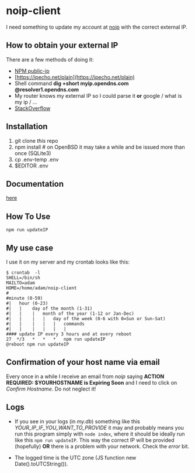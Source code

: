# noip-client

I need something to update my account at [noip](https://www.noip.com/) with the correct external IP.

## How to obtain your external IP

There are a few methods of doing it:

- [NPM public-ip](https://github.com/sindresorhus/public-ip/blob/master/index.js)
- [https://ipecho.net/plain](https://ipecho.net/plain)
- Shell command **dig +short myip.opendns.com @resolver1.opendns.com**
- My router knows my external IP so I could parse it **or** google / what is my ip / ...
- [StackOverflow](https://stackoverflow.com/questions/1145899/how-do-i-find-out-what-my-external-ip-address-is)

## Installation

1. git clone *this* repo
2. npm install # on OpenBSD it may take a while and be issued more than once (SQLite3)
3. cp .env-temp .env
4. $EDITOR .env

## Documentation

[here](https://www.noip.com/integrate/request)

## How To Use

`npm run updateIP`

## My use case

I use it on my server and my crontab looks like this:
```
$ crontab  -l
SHELL=/bin/sh
MAILTO=adam
HOME=/home/adam/noip-client
#
#minute (0-59)
#|   hour (0-23)
#|   |    day of the month (1-31)
#|   |    |   month of the year (1-12 or Jan-Dec)
#|   |    |   |   day of the week (0-6 with 0=Sun or Sun-Sat)
#|   |    |   |   |   commands
#|   |    |   |   |   |
#### update IP every 3 hours and at every reboot
27  */3   *   *   *   npm run updateIP 
@reboot npm run updateIP
```

## Confirmation of your host name via email

Every once in a while I receive an email from *noip* saying **ACTION REQUIRED: $YOURHOSTNAME is Expiring Soon** and
I need to click on *Confirm Hostname*. Do not neglect it!

## Logs

- If you see in your logs (in *my.db*) something like this *YOUR_IP_IF_YOU_WANT_TO_PROVIDE* it may and probably means you run
this program simply with `node index`, where it should be ideally run like this `npm run updateIP`. This way the correct
IP will be provided (hopefully) **OR** there is a problem with your network. Check the *error* bit.

- The logged time is the UTC zone (JS function new Date().toUTCString()).
